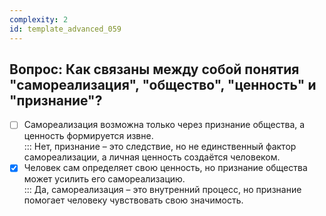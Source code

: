 ```yaml
---
complexity: 2
id: template_advanced_059
---
```

## Вопрос: Как связаны между собой понятия "самореализация", "общество", "ценность" и "признание"?

- [ ] Самореализация возможна только через признание общества, а ценность формируется извне.  
  ::: Нет, признание – это следствие, но не единственный фактор самореализации, а личная ценность создаётся человеком.  
- [x] Человек сам определяет свою ценность, но признание общества может усилить его самореализацию.  
  ::: Да, самореализация – это внутренний процесс, но признание помогает человеку чувствовать свою значимость.